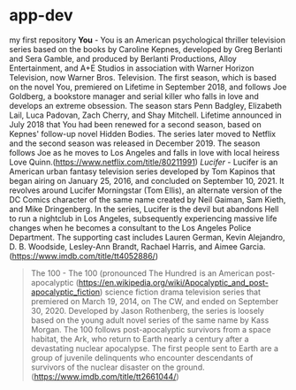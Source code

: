 # app-dev
my first repository
**You** - You is an American psychological thriller television series based on the books by Caroline Kepnes, developed by Greg Berlanti and Sera Gamble, and produced by Berlanti Productions, Alloy Entertainment, and A+E Studios in association with Warner Horizon Television, now Warner Bros. Television. The first season, which is based on the novel You, premiered on Lifetime in September 2018, and follows Joe Goldberg, a bookstore manager and serial killer who falls in love and develops an extreme obsession. The season stars Penn Badgley, Elizabeth Lail, Luca Padovan, Zach Cherry, and Shay Mitchell. Lifetime announced in July 2018 that You had been renewed for a second season, based on Kepnes' follow-up novel Hidden Bodies. The series later moved to Netflix and the second season was released in December 2019. The season follows Joe as he moves to Los Angeles and falls in love with local heiress Love Quinn.(https://www.netflix.com/title/80211991)
*Lucifer* -  Lucifer is an American urban fantasy television series developed by Tom Kapinos that began airing on January 25, 2016, and concluded on September 10, 2021. It revolves around Lucifer Morningstar (Tom Ellis), an alternate version of the DC Comics character of the same name created by Neil Gaiman, Sam Kieth, and Mike Dringenberg. In the series, Lucifer is the devil but abandons Hell to run a nightclub in Los Angeles, subsequently experiencing massive life changes when he becomes a consultant to the Los Angeles Police Department. The supporting cast includes Lauren German, Kevin Alejandro, D. B. Woodside, Lesley-Ann Brandt, Rachael Harris, and Aimee Garcia.(https://www.imdb.com/title/tt4052886/)
> The 100 - The 100 (pronounced The Hundred  is an American post-apocalyptic (https://en.wikipedia.org/wiki/Apocalyptic_and_post-apocalyptic_fiction) science fiction drama television series that premiered on March 19, 2014, on The CW, and ended on September 30, 2020. Developed by Jason Rothenberg, the series is loosely based on the young adult novel series of the same name by Kass Morgan. The 100 follows post-apocalyptic survivors from a space habitat, the Ark, who return to Earth nearly a century after a devastating nuclear apocalypse. The first people sent to Earth are a group of juvenile delinquents who encounter descendants of survivors of the nuclear disaster on the ground. (https://www.imdb.com/title/tt2661044/)
